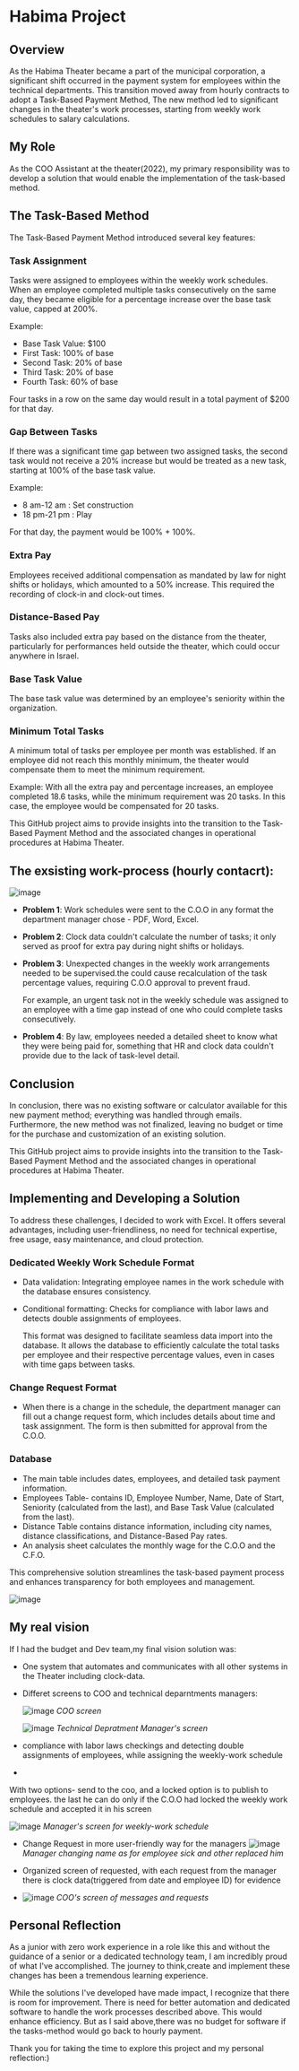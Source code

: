 
  # Habima Project

## Overview
As the Habima Theater became a part of the municipal corporation, a significant shift occurred in the payment system for employees within the technical departments. This transition moved away from hourly contracts to adopt a Task-Based Payment Method, The new method led to significant changes in the theater's work processes, starting from weekly work schedules to salary calculations.

## My Role
As the COO Assistant at the theater(2022), my primary responsibility was to develop a solution that would enable the implementation of the task-based method.

## The Task-Based Method
The Task-Based Payment Method introduced several key features:

### Task Assignment
Tasks were assigned to employees within the weekly work schedules. When an employee completed multiple tasks consecutively on the same day, they became eligible for a percentage increase over the base task value, capped at 200%. 

Example:
- Base Task Value: $100
- First Task: 100% of base
- Second Task: 20% of base
- Third Task: 20% of base
- Fourth Task: 60% of base

Four tasks in a row on the same day would result in a total payment of $200 for that day.

### Gap Between Tasks
If there was a significant time gap between two assigned tasks, the second task would not receive a 20% increase but would be treated as a new task, starting at 100% of the base task value.

Example:
- 8 am-12 am : Set construction 
- 18 pm-21 pm : Play

For that day, the payment would be 100% + 100%.

### Extra Pay
Employees received additional compensation as mandated by law for night shifts or holidays, which amounted to a 50% increase. This required the recording of clock-in and clock-out times.

### Distance-Based Pay
Tasks also included extra pay based on the distance from the theater, particularly for performances held outside the theater, which could occur anywhere in Israel.

### Base Task Value
The base task value was determined by an employee's seniority within the organization.

### Minimum Total Tasks
A minimum total of tasks per employee per month was established. If an employee did not reach this monthly minimum, the theater would compensate them to meet the minimum requirement.

Example: With all the extra pay and percentage increases, an employee completed 18.6 tasks, while the minimum requirement was 20 tasks. In this case, the employee would be compensated for 20 tasks.

This GitHub project aims to provide insights into the transition to the Task-Based Payment Method and the associated changes in operational procedures at Habima Theater.


## The exsisting work-process (hourly contacrt):
![image](https://github.com/liormat401/Habima-project/assets/126070709/52dabd33-2cc0-4530-bcdc-cc929370151f)

- **Problem 1**: Work schedules were sent to the C.O.O in any format the department manager chose - PDF, Word, Excel.
- **Problem 2**: Clock data couldn't calculate the number of tasks; it only served as proof for extra pay during night shifts or holidays.
- **Problem 3**: Unexpected changes in the weekly work arrangements needed to be supervised.the could cause recalculation of the task percentage values, requiring C.O.O approval to prevent fraud.
  
  For example, an urgent task not in the weekly schedule was assigned to an employee with a time gap instead of one who could complete tasks consecutively.
 - **Problem 4**: By law, employees needed a detailed sheet to know what they were being paid for, something that HR and clock data couldn't provide due to the lack of task-level detail.

## Conclusion
In conclusion, there was no existing software or calculator available for this new payment method; everything was handled through emails. Furthermore, the new method was not finalized, leaving no budget or time for the purchase and customization of an existing solution.

This GitHub project aims to provide insights into the transition to the Task-Based Payment Method and the associated changes in operational procedures at Habima Theater.

## Implementing and Developing a Solution
To address these challenges, I decided to work with Excel. It offers several advantages, including user-friendliness, no need for technical expertise, free usage, easy maintenance, and cloud protection.

### Dedicated Weekly Work Schedule Format
- Data validation: Integrating employee names in the work schedule with the database ensures consistency.
- Conditional formatting: Checks for compliance with labor laws and detects double assignments of employees.
  
  This format was designed to facilitate seamless data import into the database. It allows the database to efficiently calculate the total tasks per employee and their respective percentage values, even in cases with time gaps between tasks.

### Change Request Format
- When there is a change in the schedule, the department manager can fill out a change request form, which includes details about time and task assignment. The form is then submitted for approval from the C.O.O.

### Database
- The main table includes dates, employees, and detailed task payment information.
- Employees Table- contains ID, Employee Number, Name, Date of Start, Seniority (calculated from the last), and Base Task Value (calculated from the last).
- Distance Table contains distance information, including city names, distance classifications, and Distance-Based Pay rates.
- An analysis sheet calculates the monthly wage for the C.O.O and the C.F.O.



This comprehensive solution streamlines the task-based payment process and enhances transparency for both employees and management.



![image](https://github.com/liormat401/Habima-project/assets/126070709/3dcf1681-105d-49ef-9a0a-cfcdac644f6b)

## My real vision

If I had the budget and Dev team,my final vision solution was:
- One system that automates and communicates with all other systems in the Theater including clock-data.
- Differet screens to COO and technical deparntments managers:
  
  ![image](https://github.com/liormat401/Habima-project/assets/126070709/db22737a-dab8-4b19-a53a-f6d60b2f5408)
  _COO screen_

  ![image](https://github.com/liormat401/Habima-project/assets/126070709/72095e24-9762-4932-a44c-3dda123acfc4)
  _Technical Depratment Manager's screen_

- compliance with labor laws checkings and detecting double assignments of employees, while assigning the weekly-work schedule
- 
With two options- send to the coo, and a locked option is to publish to employees. the last he can do only if the C.O.O had locked the weekly work schedule and accepted it in his screen 

![image](https://github.com/liormat401/Habima-project/assets/126070709/b4276f9d-92ea-4eaf-acdf-f46033c90e12)
_Manager's screen for weekly-work schedule_

- Change Request in more user-friendly way for the managers
![image](https://github.com/liormat401/Habima-project/assets/126070709/f8d7be8a-ff20-44ba-bcec-05e3dba077fc)
_Manager changing name as for employee sick and other replaced him_

- Organized screen of requested, with each request from the manager there is clock data(triggered from date and employee ID) for evidence
- ![image](https://github.com/liormat401/Habima-project/assets/126070709/bdc623f3-c330-44e1-b8f1-5173c73cffa0)
  _COO's screen of messages and requests_

  



  


## Personal Reflection
As a junior with zero work experience in a role like this and without the guidance of a senior or a dedicated technology team, I am incredibly proud of what I've accomplished. The journey to think,create and implement these changes has been a tremendous learning experience.

While the solutions I've developed have made impact, I recognize that there is room for improvement. There is need for better automation and dedicated software to handle the work processes described above. This would enhance efficiency.
But as I said above,there was no budget for software if the tasks-method would go back to hourly payment.



Thank you for taking the time to explore this project and my personal reflection:)


